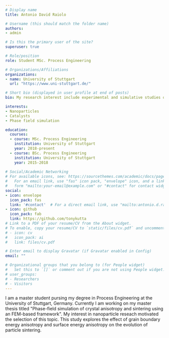 ```yaml
---
# Display name
title: Antonio David Raiolo

# Username (this should match the folder name)
authors:
- admin

# Is this the primary user of the site?
superuser: true

# Role/position
role: Student MSc. Process Engineering

# Organizations/Affiliations
organizations:
- name: University of Stuttgart 
  url: "https://www.uni-stuttgart.de/"

# Short bio (displayed in user profile at end of posts)
bio: My research interest include experimental and simulative studies of nanoparticle generation, sintering and functionalization. 

interests:
- Nanoparticles
- Catalysts
- Phase field simulation

education:
  courses:
  - course: MSc. Process Engineering
    institution: University of Stuttgart
    year: 2018-present
  - course: BSc. Process Engineering
    institution: University of Stuttgart
    year: 2015-2018
    
# Social/Academic Networking
# For available icons, see: https://sourcethemes.com/academic/docs/page-builder/#icons
#   For an email link, use "fas" icon pack, "envelope" icon, and a link in the
#   form "mailto:your-email@example.com" or "#contact" for contact widget.
social:
- icon: envelope
  icon_pack: fas
  link: '#contact'  # For a direct email link, use "mailto:antonio.d.raiolo@gmail.com".
- icon: github
  icon_pack: fab
  link: https://github.com/tonykutta
# Link to a PDF of your resume/CV from the About widget.
# To enable, copy your resume/CV to `static/files/cv.pdf` and uncomment the lines below.
# - icon: cv
#   icon_pack: ai
#   link: files/cv.pdf

# Enter email to display Gravatar (if Gravatar enabled in Config)
email: ""

# Organizational groups that you belong to (for People widget)
#   Set this to `[]` or comment out if you are not using People widget.
# user_groups:
# - Researchers
# - Visitors
---
```


I am a master student pursing my degree in Process Engineering at the University of Stuttgart, Germany. Currently I am working on my master thesis titled "Phase-field simulation of crystal anisotropy and sintering using an FEM-based framework". My interest in nanoparticle reseach motivated the selection of this topic. This study explores the effect of grain boundary energy anisotropy and surface energy anisotropy on the evolution of particle sintering.

